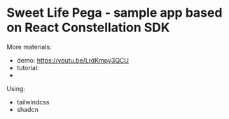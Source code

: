 # Sweet Life Pega - sample app based on React Constellation SDK


More materials:
- demo: https://youtu.be/LrdKmpy3QCU
- tutorial:
-

Using:
- tailwindcss
- shadcn
